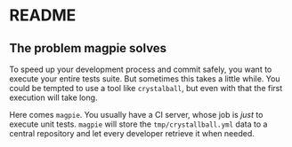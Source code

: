 # README

## The problem magpie solves

To speed up your development process and commit safely, you want to execute your entire tests suite. But sometimes this takes a little while. You could be tempted to use a tool like `crystalball`, but even with that the first execution will take long.

Here comes `magpie`. You usually have a CI server, whose job is _just_ to execute unit tests. `magpie` will store the `tmp/crystallball.yml` data to a central repository and let every developer retrieve it when needed.
